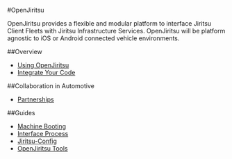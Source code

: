 #OpenJiritsu

OpenJiritsu provides a flexible and modular platform to interface Jiritsu Client Fleets with Jiritsu Infrastructure Services.
OpenJiritsu will be platform agnostic to iOS or Android connected vehicle environments.

##Overview

* [Using OpenJiritsu](documentation/using-openjiritsu.md)    
* [Integrate Your Code](documentation/code-integration.md)  

##Collaboration in Automotive

* [Partnerships](documentation/partnerships.md)

##Guides

* [Machine Booting](documentation/machine-booting.md)  
* [Interface Process](documentation/interface-process.md)  
* [Jiritsu-Config](documentation/jiritsu-config.md)  
* [OpenJiritsu Tools](documentation/openjiritsu-tools.md)   




